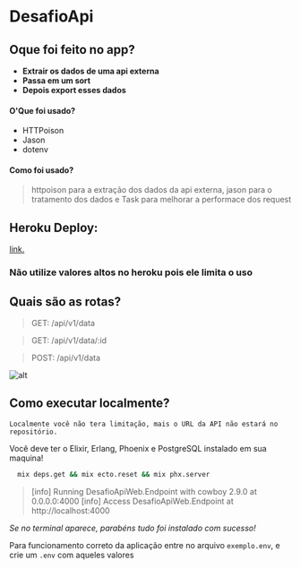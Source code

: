 # DesafioApi

## Oque foi feito no app?

- **Extrair os dados de uma api externa**
- **Passa em um sort**
- **Depois export esses dados**

#### **O'Que foi usado?**

- HTTPoison
- Jason
- dotenv

#### **Como foi usado?**

> httpoison para a extração dos dados da api externa, jason para o tratamento dos dados e Task para melhorar a performace dos request

## Heroku Deploy:

[link.](https://polar-river-41230.herokuapp.com/)

### **Não utilize valores altos no heroku pois ele limita o uso**

## Quais são as rotas?

> GET: /api/v1/data

> GET: /api/v1/data/:id

> POST: /api/v1/data

![alt](https://i.imgur.com/66PWJ5q.png)

## Como executar localmente?

`Localmente você não tera limitação, mais o URL da API não estará no repositório.`

Você deve ter o Elixir, Erlang, Phoenix e PostgreSQL instalado em sua maquina!

```bash
  mix deps.get && mix ecto.reset && mix phx.server
```

> [info] Running DesafioApiWeb.Endpoint with cowboy 2.9.0 at 0.0.0.0:4000
> [info] Access DesafioApiWeb.Endpoint at http://localhost:4000

_Se no terminal aparece, parabéns tudo foi instalado com sucesso!_

Para funcionamento correto da aplicação entre no arquivo `exemplo.env`, e crie um `.env` com aqueles valores
